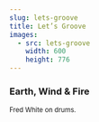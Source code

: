```yaml
---
slug: lets-groove
title: Let’s Groove
images:
  - src: lets-groove
    width: 600
    height: 776
---
```

### Earth, Wind & Fire

<div data-player="Lrle0x_DHBM"></div>

<small>Fred White on drums.</small>
